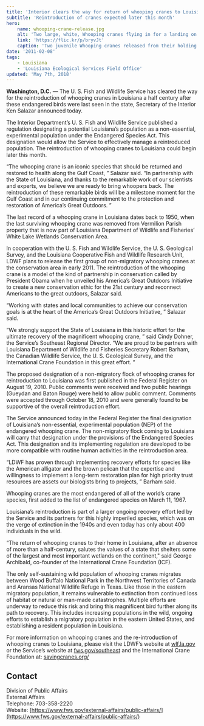 ```yaml
---
title: 'Interior clears the way for return of whooping cranes to Louisiana'
subtitle: 'Reintroduction of cranes expected later this month'
hero:
    name: whooping-crane-release.jpg
    alt: 'Two large, white, Whooping cranes flying in for a landing on a small pond.'
    link: 'https://flic.kr/p/bryvJt'
    caption: 'Two juvenile Whooping cranes released from their holding pen fly around on Wheeler National Wildlife Refuge, Decatur, AL. Photo by Bill Gates, USFWS.'
date: '2011-02-08'
tags:
    - Louisiana
    - 'Louisiana Ecological Services Field Office'
updated: 'May 7th, 2018'
---
```


**Washington, D.C.** — The U. S. Fish and Wildlife Service has cleared the way for the reintroduction of whooping cranes in Louisiana a half century after these endangered birds were last seen in the state, Secretary of the Interior Ken Salazar announced today.

The Interior Department’s U. S. Fish and Wildlife Service published a regulation designating a potential Louisiana’s population as a non-essential, experimental population under the Endangered Species Act. This designation would allow the Service to effectively manage a reintroduced population. The reintroduction of whooping cranes to Louisiana could begin later this month.

“The whooping crane is an iconic species that should be returned and restored to health along the Gulf Coast, ” Salazar said. “In partnership with the State of Louisiana, and thanks to the remarkable work of our scientists and experts, we believe we are ready to bring whoopers back. The reintroduction of these remarkable birds will be a milestone moment for the Gulf Coast and in our continuing commitment to the protection and restoration of America’s Great Outdoors. ”

The last record of a whooping crane in Louisiana dates back to 1950, when the last surviving whooping crane was removed from Vermilion Parish property that is now part of Louisiana Department of Wildlife and Fisheries’ White Lake Wetlands Conservation Area.

In cooperation with the U. S. Fish and Wildlife Service, the U. S. Geological Survey, and the Louisiana Cooperative Fish and Wildlife Research Unit, LDWF plans to release the first group of non-migratory whooping cranes at the conservation area in early 2011\. The reintroduction of the whooping crane is a model of the kind of partnership in conservation called by President Obama when he unveiled his America’s Great Outdoors Initiative to create a new conservation ethic for the 21st century and reconnect Americans to the great outdoors, Salazar said.

“Working with states and local communities to achieve our conservation goals is at the heart of the America’s Great Outdoors Initiative, ” Salazar said.

”We strongly support the State of Louisiana in this historic effort for the ultimate recovery of the magnificent whooping crane, ” said Cindy Dohner, the Service’s Southeast Regional Director. “We are proud to be partners with Louisiana Department of Wildlife and Fisheries Secretary Robert Barham, the Canadian Wildlife Service, the U. S. Geological Survey, and the International Crane Foundation in this great effort. ”

The proposed designation of a non-migratory flock of whooping cranes for reintroduction to Louisiana was first published in the Federal Register on August 19, 2010\. Public comments were received and two public hearings (Gueydan and Baton Rouge) were held to allow public comment. Comments were accepted through October 18, 2010 and were generally found to be supportive of the overall reintroduction effort.

The Service announced today in the Federal Register the final designation of Louisiana’s non-essential, experimental population (NEP) of the endangered whooping crane. The non-migratory flock coming to Louisiana will carry that designation under the provisions of the Endangered Species Act. This designation and its implementing regulation are developed to be more compatible with routine human activities in the reintroduction area.

“LDWF has proven through implementing recovery efforts for species like the American alligator and the brown pelican that the expertise and willingness to implement a long-term restoration plan for high priority trust resources are assets our biologists bring to projects, ” Barham said.

Whooping cranes are the most endangered of all of the world’s crane species, first added to the list of endangered species on March 11, 1967.

Louisiana’s reintroduction is part of a larger ongoing recovery effort led by the Service and its partners for this highly imperiled species, which was on the verge of extinction in the 1940s and even today has only about 400 individuals in the wild.

“The return of whooping cranes to their home in Louisiana, after an absence of more than a half-century, salutes the values of a state that shelters some of the largest and most important wetlands on the continent," said George Archibald, co-founder of the International Crane Foundation (ICF).

The only self-sustaining wild population of whooping cranes migrates between Wood Buffalo National Park in the Northwest Territories of Canada and Aransas National Wildlife Refuge in Texas. Like those in the eastern migratory population, it remains vulnerable to extinction from continued loss of habitat or natural or man-made catastrophes. Multiple efforts are underway to reduce this risk and bring this magnificent bird further along its path to recovery. This includes increasing populations in the wild, ongoing efforts to establish a migratory population in the eastern United States, and establishing a resident population in Louisiana.

For more information on whooping cranes and the re-introduction of whooping cranes to Louisiana, please visit the LDWF’s website at [wlf.la.gov](http://www.wlf.la.gov) or the Service’s website at [fws.gov/southeast](http://www.fws.gov/southeast) and the International Crane Foundation at: [savingcranes.org/](http://www.savingcranes.org/)

## Contact

Division of Public Affairs  
External Affairs  
Telephone: 703-358-2220  
Website: [https://www.fws.gov/external-affairs/public-affairs/](https://www.fws.gov/external-affairs/public-affairs/)
